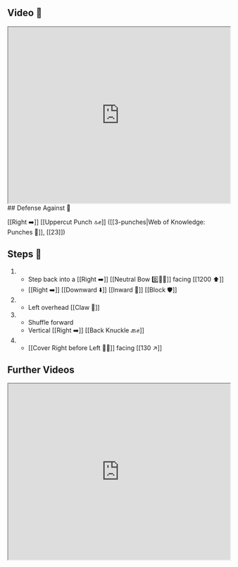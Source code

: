 ## Video 🎥

<iframe src="https://www.youtube.com/embed/afOKudWeld8" width="100%" height="400"></iframe>
## Defense Against 🤺

[[Right ➡️]] [[Uppercut Punch 🔝✊]] ([[3-punches|Web of Knowledge: Punches 👊]], [[23]])

## Steps 👣

1.  - Step back into a [[Right ➡️]] [[Neutral Bow 0️⃣🧍‍♂️]] facing [[1200 ⬆️]] 
    - [[Right ➡️]] [[Downward ⬇️]] [[Inward 🔽]] [[Block 🛡️]]
2.  - Left overhead [[Claw 🐯]]
3.  - Shuffle forward
    - Vertical [[Right ➡️]] [[Back Knuckle 🔙✊]]
4.  - [[Cover Right before Left 🦶🔄]] facing [[130 ↗️]]

## Further Videos

<iframe src="https://www.youtube.com/embed/IXZ6kr4VHQw?start=355&end=368" width="100%" height="400"></iframe>
